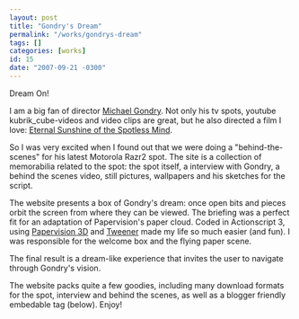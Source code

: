 ```yaml
---
layout: post
title: "Gondry's Dream"
permalink: "/works/gondrys-dream"
tags: []
categories: [works]
id: 15
date: "2007-09-21 -0300"
---
```

Dream On!

I am a big fan of director [Michael Gondry](http://en.wikipedia.org/wiki/Michel_Gondry). Not only his tv spots, youtube kubrik_cube-videos and video clips are great, but he also directed a film I love: [Eternal Sunshine of the Spotless Mind](http://www.imdb.com/title/tt0338013/).

So I was very excited when I found out that we were doing a "behind-the-scenes" for his latest Motorola Razr2 spot. The site is a collection of memorabilia related to the spot: the spot itself, a interview with Gondry, a behind the scenes video, still pictures, wallpapers and his sketches for the script. 

The website presents a box of Gondry's dream: once open bits and pieces orbit the screen from where they can be viewed. The briefing was a perfect fit for an adaptation of Papervision's paper cloud. Coded in Actionscript 3, using [Papervision 3D](http://papervision3d.org/) and [Tweener](http://code.google.com/p/tweener/) made my life so much easier (and fun). I was responsible for the welcome box and the flying paper scene.

The final result is a dream-like experience that invites the user to navigate through Gondry's vision.

The website packs quite a few goodies, including many download formats for the spot, interview and behind the scenes, as well as a blogger friendly embedable tag (below). Enjoy!
 
<p/><p/>